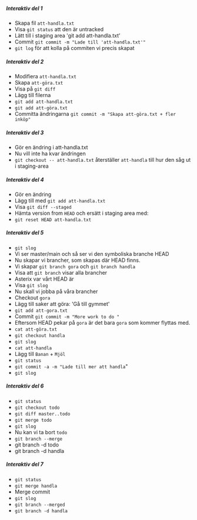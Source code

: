 
##### Interaktiv del 1

- Skapa fil `att-handla.txt`
- Visa `git status` att den är untracked
- Lätt till i staging area 'git add att-handla.txt'
- Commit `git commit -m "Lade till 'att-handla.txt'"`
- `git log` för att kolla på commiten vi precis skapat

##### Interaktiv del 2

- Modifiera `att-handla.txt`
- Skapa `att-göra.txt`
- Visa på `git diff`
- Lägg till filerna
 - `git add att-handla.txt`
 - `git add att-göra.txt`
- Committa ändringarna `git commit -m "Skapa att-göra.txt + fler inköp"`


##### Interaktiv del 3

- Gör en ändring i att-handla.txt
- Nu vill inte ha kvar ändringen
- `git checkout -- att-handla.txt` återställer `att-handla` till hur den såg ut i staging-area

##### Interaktiv del 4

- Gör en ändring
- Lägg till med `git add att-handla.txt`
- Visa `git diff --staged`
- Hämta version from `HEAD` och ersätt i staging area med:
 - `git reset HEAD att-handla.txt`

##### Interaktiv del 5

- `git slog`
- Vi ser master/main och så ser vi den symboliska branche HEAD
- Nu skapar vi brancher, som skapas där HEAD finns.
- Vi skapar `git branch gora` och `git branch handla`
- Visa att `git branch` visar alla brancher
- Asterix var vårt HEAD är
- Visa `git slog`
- Nu skall vi jobba på våra brancher 
- Checkout `gora`
- Lägg till saker att göra: 'Gå till gymmet'
- `git add att-gora.txt`
- Commit `git commit -m "More work to do "`
- Eftersom HEAD pekar på `gora` är det bara `gora` som kommer flyttas med.
- `cat att-göra.txt`
- `git checkout handla`
- `git slog`
- `cat att-handla`
- Lägg till `Banan` + `Mjöl`
- `git status`
- `git commit -a -m "Lade till mer att handla`"
- `git slog`

##### Interaktiv del 6

- `git status`
- `git checkout todo`
- `git diff master..todo`
- `git merge todo`
- `git slog`
- Nu kan vi ta bort `todo`
- `git branch --merge`
- git branch -d todo
- git branch -d handla

##### Interaktiv del 7

- `git status`
- `git merge handla`
- Merge commit
- `git slog`
- `git branch --merged`
- `git branch -d handla`

